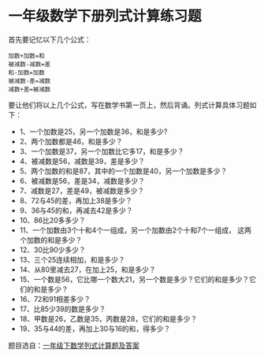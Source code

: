 # 一年级数学下册列式计算练习题


首先要记忆以下几个公式：

```
加数+加数=和    
被减数-减数=差
和-加数=加数
被减数-差=减数
减数+差=被减数
```

要让他们将以上几个公式，写在数学书第一页上，然后背诵。列式计算具体习题如下：

+ 1、一个加数是25，另一个加数是36，和是多少?
+ 2、两个加数都是46，和是多少？
+ 3、一个加数是37，另一个加数比它多17，和是多少？
+ 4、被减数是56，减数是39，差是多少？
+ 5、两个加数的和是87，其中的一个加数是40，另一个加数是多少？
+ 6、被减数是56，差是34，减数是多少？
+ 7、减数是27，差是49，被减数是多少？
+ 8、72与45的差，再加上38是多少？
+ 9、36与45的和，再减去42是多少？
+ 10、86比20多多少？
+ 11、一个加数由3个十和4个一组成，另一个加数由2个十和7个一组成，
  这两个加数的和是多少？
+ 12、30比90少多少？
+ 13、三个25连续相加，和是多少？
+ 14、从80里减去27，在加上25，和是多少？
+ 15、一个数是56，它比哪一个数大21，另一个数是多少？它们的和是多少？它们的和是多少？
+ 16、72和91相差多少？
+ 17、比85少39的数是多少？
+ 18、甲数是26，乙数是35，丙数是28，它们的和是多少？
+ 19、35与44的差，再加上30与16的和，得多少？

题目选自：[一年级下数学列式计算题及答案](https://wenku.baidu.com/view/847865f3152ded630b1c59eef8c75fbfc77d9489.html)
